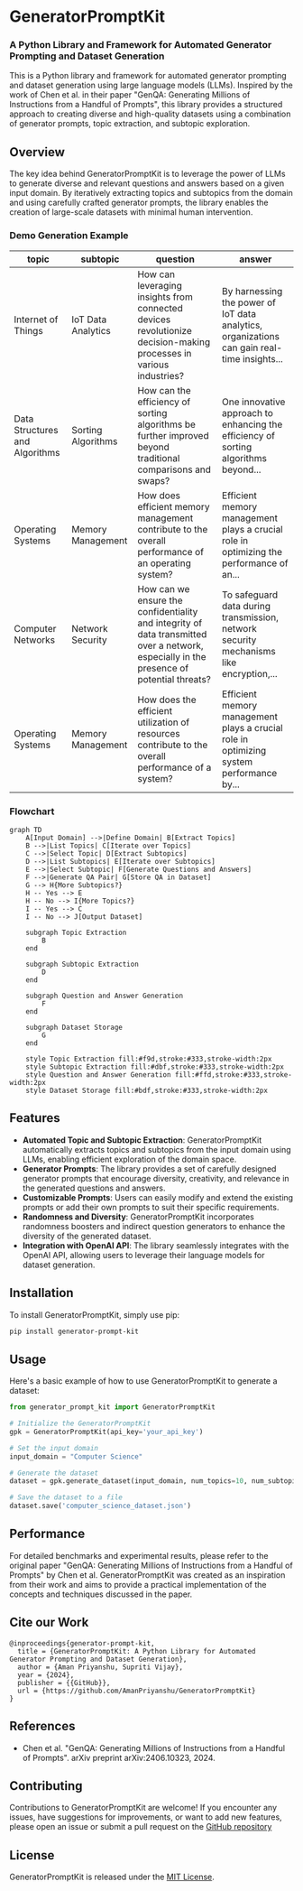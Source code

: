 # GeneratorPromptKit
### A Python Library and Framework for Automated Generator Prompting and Dataset Generation

This is a Python library and framework for automated generator prompting and dataset generation using large language models (LLMs). Inspired by the work of Chen et al. in their paper "GenQA: Generating Millions of Instructions from a Handful of Prompts", this library provides a structured approach to creating diverse and high-quality datasets using a combination of generator prompts, topic extraction, and subtopic exploration.

## Overview

The key idea behind GeneratorPromptKit is to leverage the power of LLMs to generate diverse and relevant questions and answers based on a given input domain. By iteratively extracting topics and subtopics from the domain and using carefully crafted generator prompts, the library enables the creation of large-scale datasets with minimal human intervention.

### Demo Generation Example

| topic                 | subtopic            | question                                                                                    | answer                                                                                   |
|-----------------------|---------------------|---------------------------------------------------------------------------------------------|------------------------------------------------------------------------------------------|
| Internet of Things    | IoT Data Analytics  | How can leveraging insights from connected devices revolutionize decision-making processes in various industries?| By harnessing the power of IoT data analytics, organizations can gain real-time insights...|
| Data Structures and Algorithms | Sorting Algorithms | How can the efficiency of sorting algorithms be further improved beyond traditional comparisons and swaps?     | One innovative approach to enhancing the efficiency of sorting algorithms beyond...       |
| Operating Systems     | Memory Management   | How does efficient memory management contribute to the overall performance of an operating system?| Efficient memory management plays a crucial role in optimizing the performance of an...    |
| Computer Networks     | Network Security    | How can we ensure the confidentiality and integrity of data transmitted over a network, especially in the presence of potential threats?  | To safeguard data during transmission, network security mechanisms like encryption,...    |
| Operating Systems     | Memory Management   | How does the efficient utilization of resources contribute to the overall performance of a system?    | Efficient memory management plays a crucial role in optimizing system performance by...    |


### Flowchart

```mermaid
graph TD
    A[Input Domain] -->|Define Domain| B[Extract Topics]
    B -->|List Topics| C[Iterate over Topics]
    C -->|Select Topic| D[Extract Subtopics]
    D -->|List Subtopics| E[Iterate over Subtopics]
    E -->|Select Subtopic| F[Generate Questions and Answers]
    F -->|Generate QA Pair| G[Store QA in Dataset]
    G --> H{More Subtopics?}
    H -- Yes --> E
    H -- No --> I{More Topics?}
    I -- Yes --> C
    I -- No --> J[Output Dataset]

    subgraph Topic Extraction
        B
    end

    subgraph Subtopic Extraction
        D
    end

    subgraph Question and Answer Generation
        F
    end

    subgraph Dataset Storage
        G
    end

    style Topic Extraction fill:#f9d,stroke:#333,stroke-width:2px
    style Subtopic Extraction fill:#dbf,stroke:#333,stroke-width:2px
    style Question and Answer Generation fill:#ffd,stroke:#333,stroke-width:2px
    style Dataset Storage fill:#bdf,stroke:#333,stroke-width:2px
```

## Features

- **Automated Topic and Subtopic Extraction**: GeneratorPromptKit automatically extracts topics and subtopics from the input domain using LLMs, enabling efficient exploration of the domain space.
- **Generator Prompts**: The library provides a set of carefully designed generator prompts that encourage diversity, creativity, and relevance in the generated questions and answers.
- **Customizable Prompts**: Users can easily modify and extend the existing prompts or add their own prompts to suit their specific requirements.
- **Randomness and Diversity**: GeneratorPromptKit incorporates randomness boosters and indirect question generators to enhance the diversity of the generated dataset.
- **Integration with OpenAI API**: The library seamlessly integrates with the OpenAI API, allowing users to leverage their language models for dataset generation.

## Installation

To install GeneratorPromptKit, simply use pip:

```bash
pip install generator-prompt-kit
```

## Usage

Here's a basic example of how to use GeneratorPromptKit to generate a dataset:

```python
from generator_prompt_kit import GeneratorPromptKit

# Initialize the GeneratorPromptKit
gpk = GeneratorPromptKit(api_key='your_api_key')

# Set the input domain
input_domain = "Computer Science"

# Generate the dataset
dataset = gpk.generate_dataset(input_domain, num_topics=10, num_subtopics=5, num_questions=100)

# Save the dataset to a file
dataset.save('computer_science_dataset.json')
```

## Performance

For detailed benchmarks and experimental results, please refer to the original paper "GenQA: Generating Millions of Instructions from a Handful of Prompts" by Chen et al. GeneratorPromptKit was created as an inspiration from their work and aims to provide a practical implementation of the concepts and techniques discussed in the paper.

## Cite our Work

```
@inproceedings{generator-prompt-kit,
  title = {GeneratorPromptKit: A Python Library for Automated Generator Prompting and Dataset Generation},
  author = {Aman Priyanshu, Supriti Vijay},
  year = {2024},
  publisher = {{GitHub}},
  url = {https://github.com/AmanPriyanshu/GeneratorPromptKit}
}

```

## References

- Chen et al. "GenQA: Generating Millions of Instructions from a Handful of Prompts". arXiv preprint arXiv:2406.10323, 2024.

## Contributing

Contributions to GeneratorPromptKit are welcome! If you encounter any issues, have suggestions for improvements, or want to add new features, please open an issue or submit a pull request on the [GitHub repository](https://github.com/AmanPriyanshu/GeneratorPromptKit)

## License

GeneratorPromptKit is released under the [MIT License](/LICENSE).
